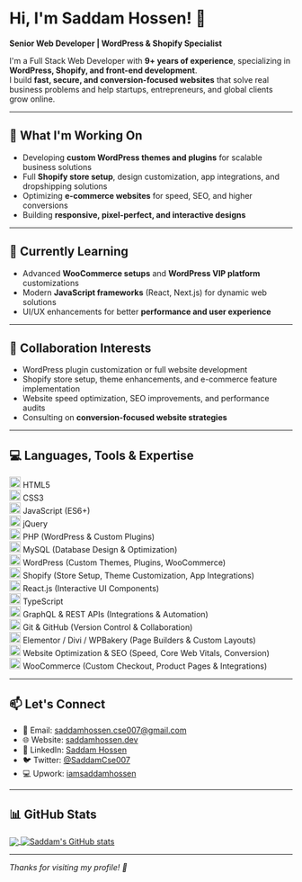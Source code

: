 # Hi, I'm Saddam Hossen! 👋
**Senior Web Developer | WordPress & Shopify Specialist**

I'm a Full Stack Web Developer with **9+ years of experience**, specializing in **WordPress, Shopify, and front-end development**.  
I build **fast, secure, and conversion-focused websites** that solve real business problems and help startups, entrepreneurs, and global clients grow online.

---

## 🔭 What I'm Working On
- Developing **custom WordPress themes and plugins** for scalable business solutions  
- Full **Shopify store setup**, design customization, app integrations, and dropshipping solutions  
- Optimizing **e-commerce websites** for speed, SEO, and higher conversions  
- Building **responsive, pixel-perfect, and interactive designs**  

---

## 🌱 Currently Learning
- Advanced **WooCommerce setups** and **WordPress VIP platform** customizations  
- Modern **JavaScript frameworks** (React, Next.js) for dynamic web solutions  
- UI/UX enhancements for better **performance and user experience**  

---

## 🤝 Collaboration Interests
- WordPress plugin customization or full website development  
- Shopify store setup, theme enhancements, and e-commerce feature implementation  
- Website speed optimization, SEO improvements, and performance audits  
- Consulting on **conversion-focused website strategies**  

---

## 💻 Languages, Tools & Expertise
<code><img height="20" src="https://img.icons8.com/color/48/000000/html-5.png"></code> HTML5  
<code><img height="20" src="https://img.icons8.com/color/48/000000/css3.png"></code> CSS3  
<code><img height="20" src="https://img.icons8.com/color/48/000000/javascript.png"></code> JavaScript (ES6+)  
<code><img height="20" src="https://img.icons8.com/ios-filled/50/000000/jquery.png"></code> jQuery  
<code><img height="20" src="https://img.icons8.com/color/48/000000/php.png"></code> PHP (WordPress & Custom Plugins)  
<code><img height="20" src="https://img.icons8.com/color/48/000000/mysql.png"></code> MySQL (Database Design & Optimization)  
<code><img height="20" src="https://img.icons8.com/color/48/000000/wordpress.png"></code> WordPress (Custom Themes, Plugins, WooCommerce)  
<code><img height="20" src="https://img.icons8.com/color/48/000000/shopify.png"></code> Shopify (Store Setup, Theme Customization, App Integrations)  
<code><img height="20" src="https://img.icons8.com/color/48/000000/react-native.png"></code> React.js (Interactive UI Components)  
<code><img height="20" src="https://img.icons8.com/color/48/000000/typescript.png"></code> TypeScript  
<code><img height="20" src="https://img.icons8.com/color/48/000000/graphql.png"></code> GraphQL & REST APIs (Integrations & Automation)  
<code><img height="20" src="https://img.icons8.com/color/48/000000/git.png"></code> Git & GitHub (Version Control & Collaboration)  
<code><img height="20" src="https://img.icons8.com/color/48/000000/elementor.png"></code> Elementor / Divi / WPBakery (Page Builders & Custom Layouts)  
<code><img height="20" src="https://img.icons8.com/color/48/000000/seo.png"></code> Website Optimization & SEO (Speed, Core Web Vitals, Conversion)  
<code><img height="20" src="https://img.icons8.com/color/48/000000/woocommerce.png"></code> WooCommerce (Custom Checkout, Product Pages & Integrations)  


---

## 📫 Let's Connect
- 📧 Email: [saddamhossen.cse007@gmail.com](mailto:saddamhossen.cse007@gmail.com)  
- 🌐 Website: [saddamhossen.dev](https://saddamhossen.dev)  
- 💼 LinkedIn: [Saddam Hossen](https://linkedin.com/in/saddam-hossen-a8562b131)  
- 🐦 Twitter: [@SaddamCse007](https://twitter.com/SaddamCse007)  
- 💻 Upwork: [iamsaddamhossen](https://www.upwork.com/freelancers/~016d4dac9eb588f3e7)  

---

## 📊 GitHub Stats
<a href="https://github.com/iamsaddamhossen">
  <img align="center" src="https://github-readme-stats.vercel.app/api/top-langs/?username=iamsaddamhossen&theme=radical&hide_langs_below=1" />
</a>
<a href="https://github.com/iamsaddamhossen">
  <img align="center" src="https://github-readme-stats.vercel.app/api?username=iamsaddamhossen&show_icons=true&theme=radical&line_height=27" alt="Saddam's GitHub stats"/>
</a>

---

_Thanks for visiting my profile! 🚀_
